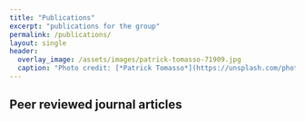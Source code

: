 ```yaml
---
title: "Publications"
excerpt: "publications for the group"
permalink: /publications/
layout: single
header:
  overlay_image: /assets/images/patrick-tomasso-71909.jpg
  caption: "Photo credit: [*Patrick Tomasso*](https://unsplash.com/photos/Oaqk7qqNh_c)"
---
```

## Peer reviewed journal articles

